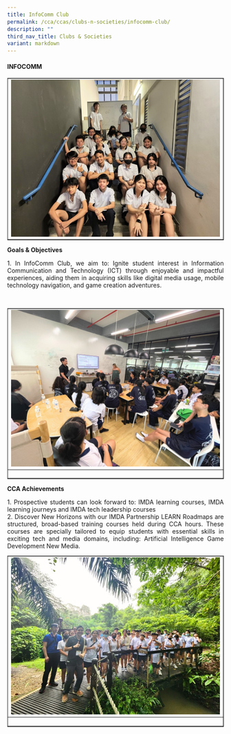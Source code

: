 ```yaml
---
title: InfoComm Club
permalink: /cca/ccas/clubs-n-societies/infocomm-club/
description: ""
third_nav_title: Clubs & Societies
variant: markdown
---
```

<h4><strong>INFOCOMM</strong></h4>
<table style="border-collapse: collapse; width: 100%;" border="1">
<tbody>
<tr>
<td style="width: 33.3333%;"><img style="width: 100%;" src="/images/Infocomm_1.jpg"></td>
</tr>
</tbody>
</table>
<p><b>Goals &amp; Objectives </b></p>
<p></p><p align="justify">1.	In InfoComm Club, we aim to: Ignite student interest in Information Communication and Technology (ICT) through enjoyable and impactful experiences, aiding them in acquiring skills like digital media usage, mobile technology navigation, and game creation adventures.</p><br>
<table style="border-collapse: collapse; width: 100%;" border="1">
<tbody>
<tr>
<td style="width: 33.3333%;"><img style="width: 100%;" src="/images/Infocomm_2.jpg"></td>
</tr>
<tr>
<td style="width: 33.3333%;"><p style="text-align: center;"></p></td>
</tr>
</tbody>
</table>
<p><b>CCA Achievements </b></p>
<p></p><p align="justify">1. Prospective students can look forward to: IMDA learning courses, IMDA learning journeys and IMDA tech leadership courses<br>2.	Discover New Horizons with our IMDA Partnership LEARN Roadmaps are structured, broad-based training courses held during CCA hours. These courses are specially tailored to equip students with essential skills in exciting tech and media domains, including: Artificial Intelligence Game Development New Media.</p>
<table style="border-collapse: collapse; width: 100%;" border="1">
<tbody>
<tr>
<td style="width: 33.3333%;"><img style="width: 100%;" src="/images/Infocomm_3.jpg"></td>
</tr>
<tr>
<td style="width: 33.3333%;"><p style="text-align: center;"></p></td>
</tr>
</tbody>
</table>

